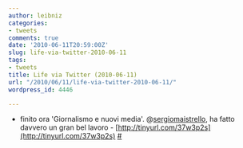 ```yaml
---
author: leibniz
categories:
- tweets
comments: true
date: '2010-06-11T20:59:00Z'
slug: life-via-twitter-2010-06-11
tags:
- tweets
title: Life via Twitter (2010-06-11)
url: "/2010/06/11/life-via-twitter-2010-06-11/"
wordpress_id: 4446

---
```

* finito ora 'Giornalismo e nuovi media'. @[sergiomaistrello](http://twitter.com/sergiomaistrello), ha fatto davvero un gran bel lavoro - [http://tinyurl.com/37w3p2s](http://tinyurl.com/37w3p2s) [#](http://twitter.com/leibniz/statuses/15935069462)



